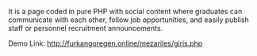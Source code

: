 It is a page coded in pure PHP with social content where graduates can communicate with each other, follow job opportunities, and easily publish staff or personnel recruitment announcements.

Demo Link: http://furkangoregen.online/mezariles/giris.php
